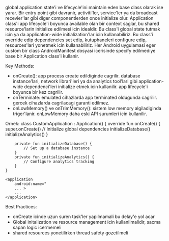 global application state'i ve lifecycle'ini maintain eden base class olarak ise yarar.
Bir entry point gibi davranir, activiti'ler, service'ler ya da broadcast recevier'lar gibi diger componentlerden once initialize olur.
Application class'i app lifecycle'i boyunca available olan bir context saglar, bu shared resource'larin initialize edilmesi icin idealdir.
Bu class'i global state tutmak icin ya da application-wide initialization'lar icin kullanabiliriz.
Bu class'i override edip dependencies set edip, kutuphaneleri configure edip, resources'lari yonetmek icin kullanabiliriz.
Her Android uygulamasi eger custom bir class AndroidManifest dosyasi icerisinde specify edilmediye base bir Application class'i kullanir.

Key Methods:
- onCreate(): app process create edildiginde cagrilir. database instance'lari, network librari'leri ya da analytics tool'lari gibi application-wide dependenci'leri initialize etmek icin kullanilir. app lifecycle'i boyunca bir kez cagrilir.
- onTerminate: emulated cihazlarda app terminated oldugunda cagrilir. gercek cihazlarda cagrilacagi garanti edilmez.
- onLowMemory() ve onTrimMemory(): sistem low memory algiladiginda triger'lanir. onLowMemory daha eski API surumleri icin kullanilir.

Ornek:
	class CustomApplication : Application() {
		override fun onCreate() {
			super.onCreate()
			// Initialize global dependencies
			initializeDatabase()
			initializeAnalytics()
		}
			
		private fun initializeDatabase() {
			// Set up a database instance
		}
		private fun initializeAnalytics() {
			// Configure analytics tracking
		}
	}

	<application
		android:name="
		... >
		...
	</application>

Best Practices:
- onCreate icinde uzun suren task'ler yapilmamali bu delay'e yol acar
- Global initalization ve resource management icin kullanilmalidir, sacma sapan logic icermemeli
- shared resources yonetilirken thread safety gozetilmeli 
